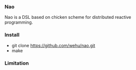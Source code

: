 ### Nao

Nao is a DSL based on chicken scheme for distributed reactive programming.

### Install

* git clone https://github.com/wehu/nao.git
* make

### Limitation

